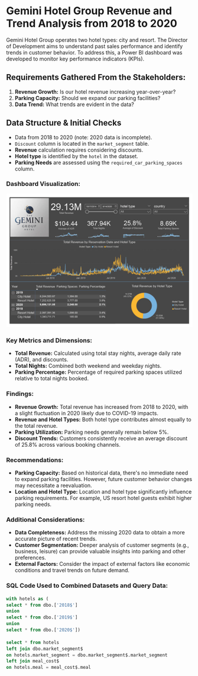 # Gemini Hotel Group Revenue and Trend Analysis from 2018 to 2020
Gemini Hotel Group operates two hotel types: city and resort. The Director of Development aims to understand past sales performance and identify trends in customer behavior. To address this, a Power BI dashboard was developed to monitor key performance indicators (KPIs).

## Requirements Gathered From the Stakeholders:

1. **Revenue Growth:** Is our hotel revenue increasing year-over-year?
2. **Parking Capacity:** Should we expand our parking facilities?
3. **Data Trend:** What trends are evident in the data?

## Data Structure & Initial Checks

- Data from 2018 to 2020 (note: 2020 data is incomplete). 
- `Discount` column is located in the `market_segment` table.
- **Revenue** calculation requires considering discounts.
- **Hotel type** is identified by the `hotel` in the dataset.
- **Parking Needs** are assessed using the `required_car_parking_spaces` column.

### Dashboard Visualization:

![Alt text](https://github.com/Szhmw/My_Data_Projects/blob/8095efad837e57576ce392c5deddfcff66300482/Gemini%20Hotel/hotel_dash.jpg)


### Key Metrics and Dimensions:

- **Total Revenue:** Calculated using total stay nights, average daily rate (ADR), and discounts.
- **Total Nights:** Combined both weekend and weekday nights.
- **Parking Percentage:** Percentage of required parking spaces utilized relative to total nights booked.


### Findings:

- **Revenue Growth:** Total revenue has increased from 2018 to 2020, with a slight fluctuation in 2020 likely due to COVID-19 impacts.
- **Revenue and Hotel Types:** Both hotel type contributes almost equally to the total revenue.
- **Parking Utilization:** Parking needs generally remain below 5%.
- **Discount Trends:** Customers consistently receive an average discount of 25.8% across various booking channels.

### Recommendations:

- **Parking Capacity:** Based on historical data, there's no immediate need to expand parking facilities. However, future customer behavior changes may necessitate a reevaluation.
- **Location and Hotel Type:** Location and hotel type significantly influence parking requirements. For example, US resort hotel guests exhibit higher parking needs.

### Additional Considerations:

- **Data Completeness:** Address the missing 2020 data to obtain a more accurate picture of recent trends.
- **Customer Segmentation:** Deeper analysis of customer segments (e.g., business, leisure) can provide valuable insights into parking and other preferences.
- **External Factors:** Consider the impact of external factors like economic conditions and travel trends on future demand.

### SQL Code Used to Combined Datasets and Query Data: 
```sql
with hotels as (
select * from dbo.['2018$']
union
select * from dbo.['2019$']
union
select * from dbo.['2020$'])

select * from hotels
left join dbo.market_segment$
on hotels.market_segment = dbo.market_segment$.market_segment
left join meal_cost$
on hotels.meal = meal_cost$.meal
```
